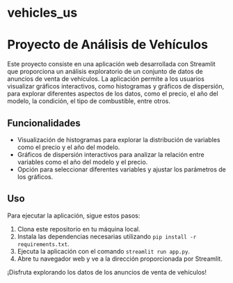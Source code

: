 # vehicles_us
# Proyecto de Análisis de Vehículos

Este proyecto consiste en una aplicación web desarrollada con Streamlit que proporciona un análisis exploratorio de un conjunto de datos de anuncios de venta de vehículos. La aplicación permite a los usuarios visualizar gráficos interactivos, como histogramas y gráficos de dispersión, para explorar diferentes aspectos de los datos, como el precio, el año del modelo, la condición, el tipo de combustible, entre otros.

## Funcionalidades

- Visualización de histogramas para explorar la distribución de variables como el precio y el año del modelo.
- Gráficos de dispersión interactivos para analizar la relación entre variables como el año del modelo y el precio.
- Opción para seleccionar diferentes variables y ajustar los parámetros de los gráficos.

## Uso

Para ejecutar la aplicación, sigue estos pasos:

1. Clona este repositorio en tu máquina local.
2. Instala las dependencias necesarias utilizando `pip install -r requirements.txt`.
3. Ejecuta la aplicación con el comando `streamlit run app.py`.
4. Abre tu navegador web y ve a la dirección proporcionada por Streamlit.

¡Disfruta explorando los datos de los anuncios de venta de vehículos!

